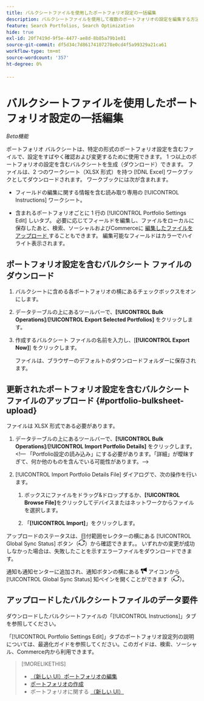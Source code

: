 ```yaml
---
title: バルクシートファイルを使用したポートフォリオ設定の一括編集
description: バルクシートファイルを使用して複数のポートフォリオの設定を編集する方法を説明します。
feature: Search Portfolios, Search Optimization
hide: true
exl-id: 20f7419d-9f5e-4477-ae8d-8b85a79b1e81
source-git-commit: df5d34c7d86174107278e0cd4f5a99329a21ca61
workflow-type: tm+mt
source-wordcount: '357'
ht-degree: 0%

---
```


# バルクシートファイルを使用したポートフォリオ設定の一括編集

*Beta機能*

ポートフォリオ バルクシートは、特定の形式のポートフォリオ設定を含むファイルで、設定をすばやく確認および変更するために使用できます。 1 つ以上のポートフォリオの設定を含むバルクシートを生成（ダウンロード）できます。 ファイルは、2 つのワークシート（XLSX 形式）を持つ [!DNL Excel] ワークブックとしてダウンロードされます。 ワークブックには次が含まれます。

* フィールドの編集に関する情報を含む読み取り専用の [!UICONTROL Instructions] ワークシート。

* 含まれるポートフォリオごとに 1 行の [!UICONTROL Portfolio Settings Edit] しいタブ。 必要に応じてフィールドを編集し、ファイルをローカルに保存したあと、検索、ソーシャルおよびCommerceに [ 編集したファイルをアップロード ](#portfolio-bulksheet-upload) することもできます。 編集可能なフィールドはカラーでハイライト表示されます。

## ポートフォリオ設定を含むバルクシート ファイルのダウンロード

1. バルクシートに含める各ポートフォリオの横にあるチェックボックスをオンにします。

1. データテーブルの上にあるツールバーで、**[!UICONTROL Bulk Operations]**/**[!UICONTROL Export Selected Portfolios]** をクリックします。

1. 作成するバルクシート ファイルの名前を入力し、[**[!UICONTROL Export Now]**] をクリックします。

   ファイルは、ブラウザーのデフォルトのダウンロードフォルダーに保存されます。

## 更新されたポートフォリオ設定を含むバルクシート ファイルのアップロード {#portfolio-bulksheet-upload}

ファイルは XLSX 形式である必要があります。

1. データテーブルの上にあるツールバーで、**[!UICONTROL Bulk Operations]**/**[!UICONTROL Import Portfolio Details]** をクリックします。 &lt;!— 「Portfolio設定の読み込み」にする必要があります。「詳細」が曖昧すぎて、何か他のものを含んでいる可能性があります。—>

1. [!UICONTROL Import Portfolio Details File] ダイアログで、次の操作を行います。<!-- reword if we change the name of the operation -->

   1. ボックスにファイルをドラッグ&amp;ドロップするか、**[!UICONTROL Browse File]**<!-- "Browse for file" or just "Browse"??? -->をクリックしてデバイスまたはネットワークからファイルを選択します。

   1. 「**[!UICONTROL Import]**」をクリックします。

アップロードのステータスは、日付範囲セレクターの横にある [!UICONTROL Global Sync Status] ボタン（![ グローバル同期ステータス ](/help/search-social-commerce/assets/global-sync-status.png " グローバル同期ステータス ")）から確認できます。<!-- icon similar to Refresh -->。 いずれかの変更が成功しなかった場合は、失敗したことを示すエラーファイルをダウンロードできます。

通知も通知センターに追加され、通知ボタンの横にある ![ 通知 ](/help/search-social-commerce/assets/notifications-new.png " 通知 ") アイコンから [!UICONTROL Global Sync Status] 知ペインを開くことができます（![グローバル同期ステータス](/help/search-social-commerce/assets/global-sync-status.png "グローバル同期ステータス")）。

## アップロードしたバルクシートファイルのデータ要件

ダウンロードしたバルクシートファイルの「[!UICONTROL Instructions]」タブを参照してください。

「[!UICONTROL Portfolio Settings Edit]」タブのポートフォリオ設定列の説明については、最適化ガイドを参照してください。このガイドは、検索、ソーシャル、Commerce内から利用できます。

<!--
## Data fields on the [!UICONTROL Portfolio Settings Edit] tab

| Field | Required to import data? | Description |
| ----- | ------------------------ | ----------- |
| Portfolio ID |  |  |
| Portfolio Name |  |  |
| Status |  |  |
| Spend Strategy |  |  |
| Target |  |  |
| Hybrid |  |  |
| Auto adjust campaign budgets |  |  |
| Spend Multiple |  |  |
| Minimum Campaign Budget |  |  |
| Objective |  |  |
| Cost Half-Life |  |  |
| Revenue Half-Life |  |  |
| Min. Target CPA |  |  |
| Max. Target CPA |  |  |
| Min. Target ROAS |  |  |
| Max. Target ROAS |  |  |

-->

>[!MORELIKETHIS]
>
>* [ （新しい UI）ポートフォリオの編集 ](portfolio-edit.md)
>* [ ポートフォリオの作成 ](portfolio-create.md)
>* ポートフォリオに関する [ （新しい UI） ](portfolio-about.md)
